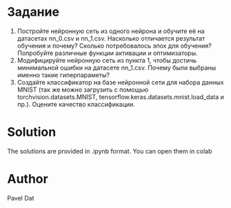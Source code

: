 # Задание
1. Постройте нейронную сеть из одного нейрона и обучите её на датасетах nn_0.csv и nn_1.csv. Насколько отличается результат обучения и почему? Сколько потребовалось эпох для обучения? Попробуйте различные функции активации и оптимизаторы. 
2. Модифицируйте нейронную сеть из пункта 1, чтобы достичь минимальной ошибки на датасете nn_1.csv. Почему были выбраны именно такие гиперпараметы?
3. Создайте классификатор на базе нейронной сети для набора данных MNIST (так же можно загрузить с помощью torchvision.datasets.MNIST, tensorflow.keras.datasets.mnist.load_data и пр.). Оцените качество классификации.

# Solution 
The solutions are provided in .ipynb format. You can open them in colab

# Author
Pavel Dat
